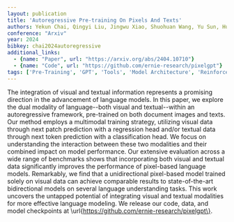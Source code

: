```yaml
---
layout: publication
title: 'Autoregressive Pre-training On Pixels And Texts'
authors: Yekun Chai, Qingyi Liu, Jingwu Xiao, Shuohuan Wang, Yu Sun, Hua Wu
conference: "Arxiv"
year: 2024
bibkey: chai2024autoregressive
additional_links:
  - {name: "Paper", url: "https://arxiv.org/abs/2404.10710"}
  - {name: "Code", url: "https://github.com/ernie-research/pixelgpt"}
tags: ['Pre-Training', 'GPT', 'Tools', 'Model Architecture', 'Reinforcement Learning', 'Language Modeling', 'Training Techniques', 'Has Code', 'Pretraining Methods', 'Multimodal Models']
---
```

The integration of visual and textual information represents a promising
direction in the advancement of language models. In this paper, we explore the
dual modality of language--both visual and textual--within an autoregressive
framework, pre-trained on both document images and texts. Our method employs a
multimodal training strategy, utilizing visual data through next patch
prediction with a regression head and/or textual data through next token
prediction with a classification head. We focus on understanding the
interaction between these two modalities and their combined impact on model
performance. Our extensive evaluation across a wide range of benchmarks shows
that incorporating both visual and textual data significantly improves the
performance of pixel-based language models. Remarkably, we find that a
unidirectional pixel-based model trained solely on visual data can achieve
comparable results to state-of-the-art bidirectional models on several language
understanding tasks. This work uncovers the untapped potential of integrating
visual and textual modalities for more effective language modeling. We release
our code, data, and model checkpoints at
\url\{https://github.com/ernie-research/pixelgpt\}.
